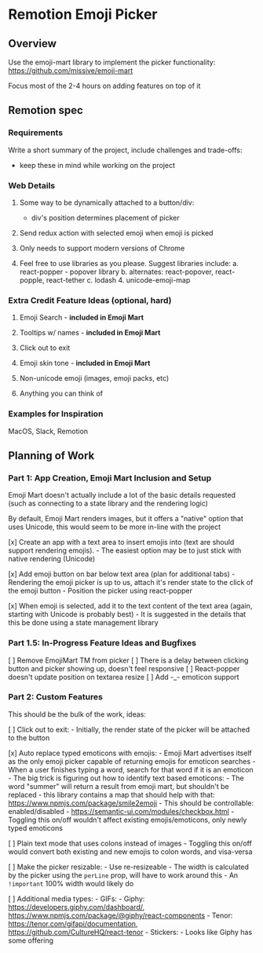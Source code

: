Remotion Emoji Picker
===

## Overview

Use the emoji-mart library to implement the picker functionality: https://github.com/missive/emoji-mart

Focus most of the 2-4 hours on adding features on top of it


## Remotion spec

### Requirements

Write a short summary of the project, include challenges and trade-offs:
 - keep these in mind while working on the project

### Web Details

1. Some way to be dynamically attached to a button/div:
    - div's position determines placement of picker
    

2. Send redux action with selected emoji when emoji is picked

3. Only needs to support modern versions of Chrome

4. Feel free to use libraries as you please. Suggest libraries include:
    a. react-popper - popover library
    b. alternates: react-popover, react-popple, react-tether
    c. lodash
    4. unicode-emoji-map
    
### Extra Credit Feature Ideas (optional, hard)

1. Emoji Search - **included in Emoji Mart**

2. Tooltips w/ names - **included in Emoji Mart**

3. Click out to exit

4. Emoji skin tone - **included in Emoji Mart**

5. Non-unicode emoji (images, emoji packs, etc)

6. Anything you can think of

### Examples for Inspiration

MacOS, Slack, Remotion



## Planning of Work

### Part 1: App Creation, Emoji Mart Inclusion and Setup

Emoji Mart doesn't actually include a lot of the basic details requested (such as connecting to a state library and the rendering logic)

By default, Emoji Mart renders images, but it offers a "native" option that uses Unicode, this would seem to be more in-line with the project

[x] Create an app with a text area to insert emojis into (text are should support rendering emojis).
    - The easiest option may be to just stick with native rendering (Unicode)

[x] Add emoji button on bar below text area (plan for additional tabs)
    - Rendering the emoji picker is up to us, attach it's render state to the click of the emoji button
    - Position the picker using react-popper

[x] When emoji is selected, add it to the text content of the text area (again, starting with Unicode is probably best)
    - It is suggested in the details that this be done using a state management library

### Part 1.5: In-Progress Feature Ideas and Bugfixes

[ ] Remove EmojiMart TM from picker
[ ] There is a delay between clicking button and picker showing up, doesn't feel responsive
[ ] React-popper doesn't update position on textarea resize
[ ] Add -_- emoticon support

### Part 2: Custom Features

This should be the bulk of the work, ideas:

[ ] Click out to exit:
    - Initially, the render state of the picker will be attached to the button

[x] Auto replace typed emoticons with emojis:
    - Emoji Mart advertises itself as the only emoji picker capable of returning emojis for emoticon searches
    - When a user finishes typing a word, search for that word if it is an emoticon
    - The big trick is figuring out how to identify text based emoticons:
        - The word "summer" will return a result from emoji mart, but shouldn't be replaced
        - this library contains a map that should help with that: https://www.npmjs.com/package/smile2emoji
    - This should be controllable: enabled/disabled
        - https://semantic-ui.com/modules/checkbox.html
        - Toggling this on/off wouldn't affect existing emojis/emoticons, only newly typed emoticons

[ ] Plain text mode that uses colons instead of images
    - Toggling this on/off would convert both existing and new emojis to colon words, and visa-versa

[ ] Make the picker resizable:
    - Use re-resizeable
    - The width is calculated by the picker using the `perLine` prop, will have to work around this
        - An `!important` 100% width would likely do
    
[ ] Additional media types:
    - GIFs:
        - Giphy: https://developers.giphy.com/dashboard/, https://www.npmjs.com/package/@giphy/react-components
        - Tenor: https://tenor.com/gifapi/documentation, https://github.com/CultureHQ/react-tenor
    - Stickers:
        - Looks like Giphy has some offering
        
        







